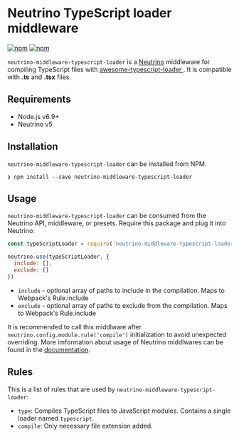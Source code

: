 # Neutrino TypeScript loader middleware

[![npm](https://img.shields.io/npm/v/neutrino-middleware-typescript-loader.svg)](https://www.npmjs.com/package/neutrino-middleware-typescript-loader)
[![npm](https://img.shields.io/npm/dt/neutrino-middleware-typescript-loader.svg)](https://www.npmjs.com/package/neutrino-middleware-typescript-loader)

`neutrino-middleware-typescript-loader` is a [Neutrino](https://neutrino.js.org) middleware for compiling TypeScript files with [awesome-typescript-loader
](https://github.com/s-panferov/awesome-typescript-loader). It is compatible with **.ts** and **.tsx** files.

## Requirements

* Node.js v6.9+
* Neutrino v5

## Installation

`neutrino-middleware-typescript-loader` can be installed from NPM.

```
❯ npm install --save neutrino-middleware-typescript-loader
```

## Usage

`neutrino-middleware-typescript-loader` can be consumed from the Neutrino API, middleware, or presets. Require this package and plug it into Neutrino:

```js
const typeScriptLoader = require('neutrino-middleware-typescript-loader')

neutrino.use(typeScriptLoader, {
  include: [],
  exclude: []
})
```

* `include` - optional array of paths to include in the compilation. Maps to Webpack's Rule.include
* `exclude` - optional array of paths to exclude from the compilation. Maps to Webpack's Rule.include

It is recommended to call this middlware after `neutrino.config.module.rule('compile')` initialization to avoid unexpected overriding. More imformation about usage of Neutrino middlwares can be found in the [documentation](https://neutrino.js.org/middleware).

## Rules

This is a list of rules that are used by `neutrino-middleware-typescript-loader`:

* `type`: Compiles TypeScript files to JavaScript modules. Contains a single loader named `typescript`.
* `compile`: Only necessary file extension added.


